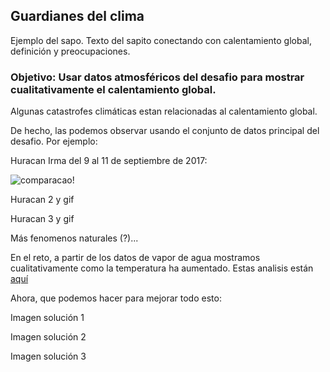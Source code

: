 ## Guardianes del clima

Ejemplo del sapo.
Texto del sapito conectando con calentamiento global, definición y preocupaciones. 


### Objetivo: Usar datos atmosféricos del desafio para mostrar cualitativamente el calentamiento global.

Algunas catastrofes climáticas estan relacionadas al calentamiento global.

De hecho, las podemos observar usando el conjunto de datos principal del desafio. Por ejemplo:

Huracan Irma del 9 al 11 de septiembre de 2017:

![comparacao!](/anexos/shortgif.gif) 

Huracan 2 y gif

Huracan 3 y gif

Más fenomenos naturales (?)...

En el reto, a partir de los datos de vapor de agua mostramos cualitativamente como la temperatura ha aumentado. Estas analisis están [aquí](./discusion_tecnica.md)

Ahora, que podemos hacer para mejorar todo esto:


Imagen solución 1

Imagen solución 2

Imagen solución 3



